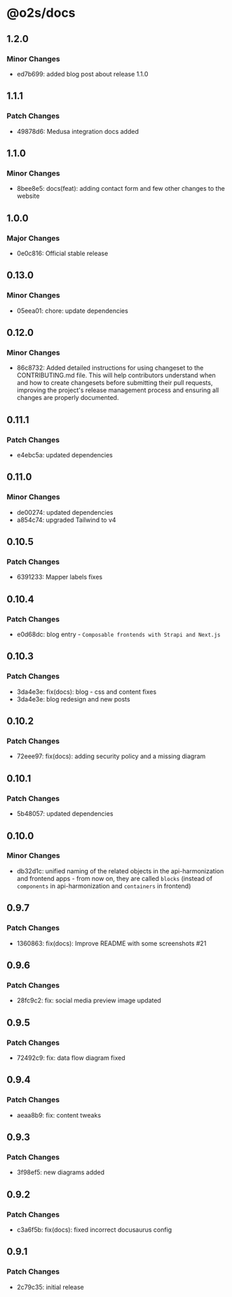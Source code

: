 # @o2s/docs

## 1.2.0

### Minor Changes

- ed7b699: added blog post about release 1.1.0

## 1.1.1

### Patch Changes

- 49878d6: Medusa integration docs added

## 1.1.0

### Minor Changes

- 8bee8e5: docs(feat): adding contact form and few other changes to the website

## 1.0.0

### Major Changes

- 0e0c816: Official stable release

## 0.13.0

### Minor Changes

- 05eea01: chore: update dependencies

## 0.12.0

### Minor Changes

- 86c8732: Added detailed instructions for using changeset to the CONTRIBUTING.md file. This will help contributors understand when and how to create changesets before submitting their pull requests, improving the project's release management process and ensuring all changes are properly documented.

## 0.11.1

### Patch Changes

- e4ebc5a: updated dependencies

## 0.11.0

### Minor Changes

- de00274: updated dependencies
- a854c74: upgraded Tailwind to v4

## 0.10.5

### Patch Changes

- 6391233: Mapper labels fixes

## 0.10.4

### Patch Changes

- e0d68dc: blog entry - `Composable frontends with Strapi and Next.js`

## 0.10.3

### Patch Changes

- 3da4e3e: fix(docs): blog - css and content fixes
- 3da4e3e: blog redesign and new posts

## 0.10.2

### Patch Changes

- 72eee97: fix(docs): adding security policy and a missing diagram

## 0.10.1

### Patch Changes

- 5b48057: updated dependencies

## 0.10.0

### Minor Changes

- db32d1c: unified naming of the related objects in the api-harmonization and frontend apps - from now on, they are called `blocks` (instead of `components` in api-harmonization and `containers` in frontend)

## 0.9.7

### Patch Changes

- 1360863: fix(docs): Improve README with some screenshots #21

## 0.9.6

### Patch Changes

- 28fc9c2: fix: social media preview image updated

## 0.9.5

### Patch Changes

- 72492c9: fix: data flow diagram fixed

## 0.9.4

### Patch Changes

- aeaa8b9: fix: content tweaks

## 0.9.3

### Patch Changes

- 3f98ef5: new diagrams added

## 0.9.2

### Patch Changes

- c3a6f5b: fix(docs): fixed incorrect docusaurus config

## 0.9.1

### Patch Changes

- 2c79c35: initial release
